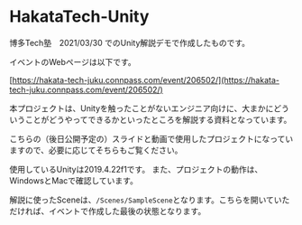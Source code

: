 # HakataTech-Unity

博多Tech塾　2021/03/30  でのUnity解説デモで作成したものです。

イベントのWebページは以下です。

[https://hakata-tech-juku.connpass.com/event/206502/](https://hakata-tech-juku.connpass.com/event/206502/)

本プロジェクトは、Unityを触ったことがないエンジニア向けに、大まかにどういうことがどうやってできるかといったところを解説する資料となっています。

こちらの（後日公開予定の）スライドと動画で使用したプロジェクトになっていますので、必要に応じてそちらもご覧ください。

使用しているUnityは2019.4.22f1です。
また、プロジェクトの動作は、WindowsとMacで確認しています。

解説に使ったSceneは、`/Scenes/SampleScene`となります。こちらを開いていただければ、イベントで作成した最後の状態となります。
